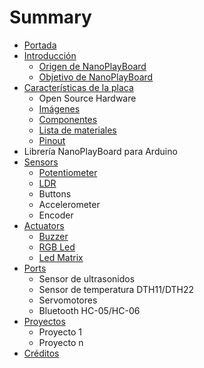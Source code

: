 # Summary

* [Portada](README.md)
* [Introducción](introduction/README.md)
   * [Origen de NanoPlayBoard](introduction/origin.md)
   * [Objetivo de NanoPlayBoard](introduction/goal.md)
* [Características de la placa](board/README.md)
   * Open Source Hardware
   * [Imágenes](board/images.md)
   * [Componentes](board/components.md)
   * [Lista de materiales](board/materials.md)
   * [Pinout](board/pinout.md)
* Librería NanoPlayBoard para Arduino
* [Sensors](sensors/README.md)
   * [Potentiometer](sensors/potentiometer.md)
   * [LDR](sensors/ldr.md)
   * Buttons
   * Accelerometer
   * Encoder
* [Actuators](actuators/README.md)
   * [Buzzer](actuators/buzzer.md)
   * [RGB Led](actuators/rgb_led.md)
   * [Led Matrix](actuators/ledmatrix.md)
* [Ports](ports/README.md)
   * Sensor de ultrasonidos
   * Sensor de temperatura DTH11/DTH22
   * Servomotores
   * Bluetooth HC-05/HC-06
* [Proyectos](projects/README.md)
   * Proyecto 1
   * Proyecto n
* [Créditos](credits/README.md)